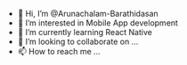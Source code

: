 - 👋 Hi, I’m @Arunachalam-Barathidasan
- 👀 I’m interested in Mobile App development   
- 🌱 I’m currently learning React Native
- 💞️ I’m looking to collaborate on ...
- 📫 How to reach me ...

<!---
Arunachalam-Barathidasan/Arunachalam-Barathidasan is a ✨ special ✨ repository because its `README.md` (this file) appears on your GitHub profile.
You can click the Preview link to take a look at your changes.
--->
